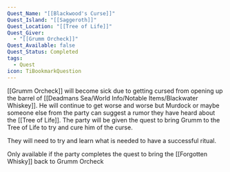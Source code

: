 ```yaml
---
Quest_Name: "[[Blackwood's Curse]]"
Quest_Island: "[[Saggeroth]]"
Quest_Location: "[[Tree of Life]]"
Quest_Giver:
  - "[[Grumm Orcheck]]"
Quest_Available: false
Quest_Status: Completed
tags:
  - Quest
icon: TiBookmarkQuestion
---
```


[[Grumm Orcheck]] will become sick due to getting cursed from opening up the barrel of [[Deadmans Sea/World Info/Notable Items/Blackwater Whiskey]]. He will continue to get worse and worse but Murdock or maybe someone else from the party can suggest a rumor they have heard about the [[Tree of Life]]. The party will be given the quest to bring Grumm to the Tree of Life to try and cure him of the curse.

They will need to try and learn what is needed to have a successful ritual.


Only available if the party completes the quest to bring the [[Forgotten Whisky]] back to Grumm Orcheck

